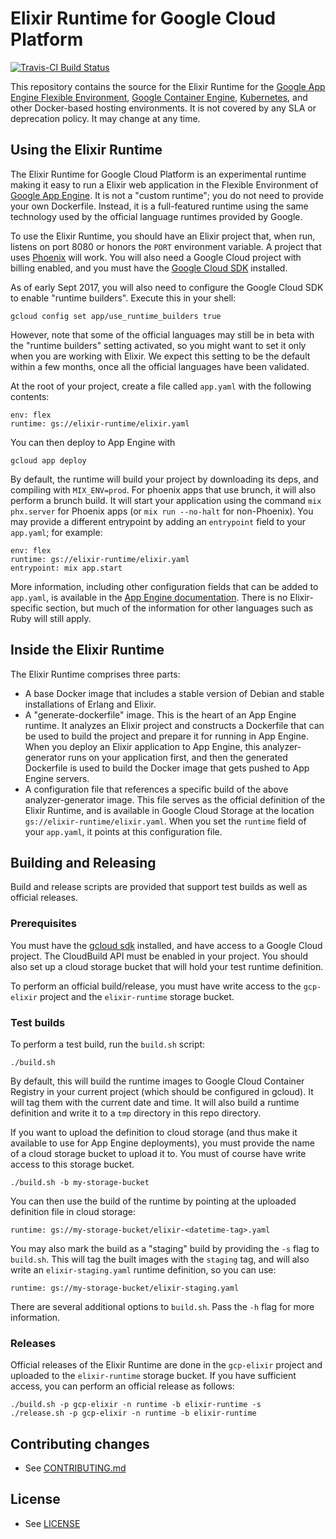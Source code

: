 # Elixir Runtime for Google Cloud Platform

[![Travis-CI Build Status](https://travis-ci.org/GoogleCloudPlatform/elixir-runtime.svg)](https://travis-ci.org/GoogleCloudPlatform/elixir-runtime/)

This repository contains the source for the Elixir Runtime for the
[Google App Engine Flexible Environment](https://cloud.google.com/appengine/docs/flexible/),
[Google Container Engine](https://cloud.google.com/container-engine),
[Kubernetes](https://kubernetes.io), and other Docker-based hosting environments.
It is not covered by any SLA or deprecation policy. It may change at any time.

## Using the Elixir Runtime

The Elixir Runtime for Google Cloud Platform is an experimental runtime making
it easy to run a Elixir web application in the Flexible Environment of
[Google App Engine](https://cloud.google.com/appengine/). It is not a
"custom runtime"; you do not need to provide your own Dockerfile. Instead, it
is a full-featured runtime using the same technology used by the official
language runtimes provided by Google.

To use the Elixir Runtime, you should have an Elixir project that, when run,
listens on port 8080 or honors the `PORT` environment variable. A project
that uses [Phoenix](http://phoenixframework.org/) will work. You will also
need a Google Cloud project with billing enabled, and you must have the
[Google Cloud SDK](https://cloud.google.com/sdk/) installed.

As of early Sept 2017, you will also need to configure the Google Cloud SDK
to enable "runtime builders". Execute this in your shell:

    gcloud config set app/use_runtime_builders true

However, note that some of the official languages may still be in beta with
the "runtime builders" setting activated, so you might want to set it only
when you are working with Elixir. We expect this setting to be the default
within a few months, once all the official languages have been validated.

At the root of your project, create a file called `app.yaml` with the following
contents:

    env: flex
    runtime: gs://elixir-runtime/elixir.yaml

You can then deploy to App Engine with

    gcloud app deploy

By default, the runtime will build your project by downloading its deps, and
compiling with `MIX_ENV=prod`. For phoenix apps that use brunch, it will also
perform a brunch build. It will start your application using the command
`mix phx.server` for Phoenix apps (or `mix run --no-halt` for non-Phoenix).
You may provide a different entrypoint by adding an `entrypoint` field to your
`app.yaml`; for example:

    env: flex
    runtime: gs://elixir-runtime/elixir.yaml
    entrypoint: mix app.start

More information, including other configuration fields that can be added to
`app.yaml`, is available in the
[App Engine documentation](https://cloud.google.com/appengine/docs/flexible/).
There is no Elixir-specific section, but much of the information for other
languages such as Ruby will still apply.

## Inside the Elixir Runtime

The Elixir Runtime comprises three parts:

* A base Docker image that includes a stable version of Debian and stable
  installations of Erlang and Elixir.
* A "generate-dockerfile" image. This is the heart of an App Engine runtime.
  It analyzes an Elixir project and constructs a Dockerfile that can be used
  to build the project and prepare it for running in App Engine. When you
  deploy an Elixir application to App Engine, this analyzer-generator runs on
  your application first, and then the generated Dockerfile is used to build
  the Docker image that gets pushed to App Engine servers.
* A configuration file that references a specific build of the above
  analyzer-generator image. This file serves as the official definition of
  the Elixir Runtime, and is available in Google Cloud Storage at the location
  `gs://elixir-runtime/elixir.yaml`. When you set the `runtime` field of your
  `app.yaml`, it points at this configuration file.

## Building and Releasing

Build and release scripts are provided that support test builds as well as
official releases.

### Prerequisites

You must have the [gcloud sdk](https://cloud.google.com/sdk/) installed, and
have access to a Google Cloud project. The CloudBuild API must be enabled in
your project. You should also set up a cloud storage bucket that will hold
your test runtime definition.

To perform an official build/release, you must have write access to the
`gcp-elixir` project and the `elixir-runtime` storage bucket.

### Test builds

To perform a test build, run the `build.sh` script:

    ./build.sh

By default, this will build the runtime images to Google Cloud Container
Registry in your current project (which should be configured in gcloud). It
will tag them with the current date and time. It will also build a runtime
definition and write it to a `tmp` directory in this repo directory.

If you want to upload the definition to cloud storage (and thus make it
available to use for App Engine deployments), you must provide the name of
a cloud storage bucket to upload it to. You must of course have write access
to this storage bucket.

    ./build.sh -b my-storage-bucket

You can then use the build of the runtime by pointing at the uploaded
definition file in cloud storage:

    runtime: gs://my-storage-bucket/elixir-<datetime-tag>.yaml

You may also mark the build as a "staging" build by providing the `-s` flag
to `build.sh`. This will tag the built images with the `staging` tag, and will
also write an `elixir-staging.yaml` runtime definition, so you can use:

    runtime: gs://my-storage-bucket/elixir-staging.yaml

There are several additional options to `build.sh`. Pass the `-h` flag for
more information.

### Releases

Official releases of the Elixir Runtime are done in the `gcp-elixir` project
and uploaded to the `elixir-runtime` storage bucket. If you have sufficient
access, you can perform an official release as follows:

    ./build.sh -p gcp-elixir -n runtime -b elixir-runtime -s
    ./release.sh -p gcp-elixir -n runtime -b elixir-runtime

## Contributing changes

* See [CONTRIBUTING.md](CONTRIBUTING.md)

## License

* See [LICENSE](LICENSE)
